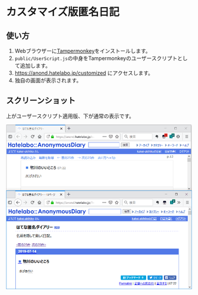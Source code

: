 # カスタマイズ版匿名日記

## 使い方

1. Webブラウザーに[Tampermonkey](https://www.tampermonkey.net/)をインストールします。
1. `public/UserScript.js`の中身をTampermonkeyのユーザースクリプトとして追加します。
1. https://anond.hatelabo.jp/customized にアクセスします。
1. 独自の画面が表示されます。

## スクリーンショット

上がユーザースクリプト適用版、下が通常の表示です。

![](readme/Sample.png)
